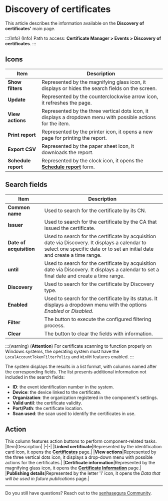 # Discovery of certificates

This article describes the information available on the **Discovery of certificates'** main page.

:::(Info) (Info)
Path to access: **Certificate Manager > Events > Discovery of certificates**. 
:::

## Icons
|Item|Description|
|-|-|
|**Show filters**|Represented by the magnifying glass icon, it displays or hides the search fields on the screen.|
|**Update**|Represented by the counterclockwise arrow icon, it refreshes the page.|
|**View actions**|Represented by the three vertical dots icon, it displays a dropdown menu with possible actions for the item.|
|**Print report**|Represented by the printer icon, it opens a new page for printing the report.|
|**Export CSV**|Represented by the paper sheet icon, it downloads the report.|
|**Schedule report**|Represented by the clock icon, it opens the **[Schedule report](/v3-32/docs/general-information-how-to-issue-download-and-schedule-device-reports)** form.|

## Search fields

|Item|Description|
|-|-|
|**Common name**|Used to search for the certificate by its CN.|
|**Issuer**|Used to search for the certificate by the CA that issued the certificate.|
|**Date of acquisition**|Used to search for the certificate by acquisition date via Discovery. It displays a calendar to select one specific date or to set an initial date and create a time range.|
|**until**|Used to search for the certificate by acquisition date via Discovery. It displays a calendar to set a final date and create a time range.|
|**Discovery**|Used to search for the certificate by Discovery type.|
|**Enabled**|Used to search for the certificate by its status. It displays a dropdown menu with the options *Enabled* or *Disabled*.|
|**Filter**|The button to execute the configured filtering process.|
|**Clear**|The button to clear the fields with information.|

:::(warning) (**Attention**)
For certificate scanning to function properly on Windows systems, the operating system must have the `LocalAccountTokenFilterPolicy` and `WinRM` features enabled.
:::

The system displays the results in a list format, with columns named after the corresponding fields. The list presents additional information not included in the search fields:

* **ID**: the event identification number in the system.
* **Device**: the device linked to the certificate.
* **Organization**: the organization registered in the component's settings.
* **Valid until**:  the certificate validity.
* **Port/Path**: the certificate location.
* **Scan used**: the scan used to identify the certificates in use.

## Action
This column features action buttons to perform component-related tasks.
|Item|Description|
|-|-|
|**Linked certificate**|Represented by the identification card icon, it opens the [**Certificates**](/v3-32/docs/certificate-manager-reference-certificate-certificate-2) page.|
|**View actions**|Represented by the three vertical dots icon, it displays a drop-down menu with possible actions for the certificates.|
|**Certificate information**|Represented by the magnifying glass icon, it opens the [**Certificate Information**](v3-30/docs/certificate-manager-settings-how-to-download-certificate-key) page.|
|**Publishing details**|Represented by the letter 'i' icon, it opens the *Data that will be used in future publications* page.|
***
Do you still have questions? Reach out to the [senhasegura Community](https://community.senhasegura.io/).
